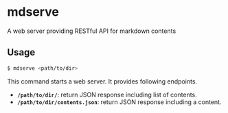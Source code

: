 # mdserve
A web server providing RESTful API for markdown contents

## Usage

```bash
$ mdserve <path/to/dir>
```

This command starts a web server. It provides following endpoints.

* **`/path/to/dir/`**: return JSON response including list of contents.
* **`/path/to/dir/contents.json`**: return JSON response including a content.
